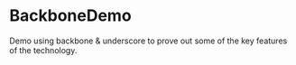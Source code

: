 BackboneDemo
============

Demo using backbone & underscore to prove out some of the key features of the technology.
